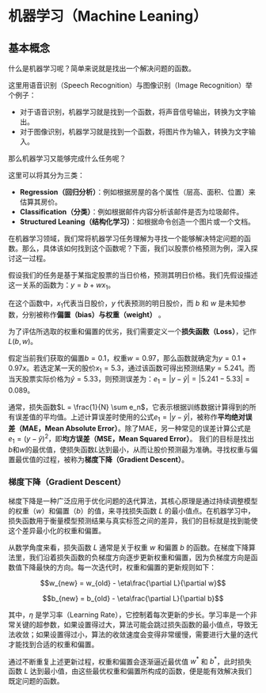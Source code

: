 # 机器学习（Machine Leaning）

## 基本概念

什么是机器学习呢？简单来说就是找出一个解决问题的函数。

这里用语音识别（Speech Recognition）与图像识别（Image Recognition）举个例子：

- 对于语音识别，机器学习就是找到一个函数，将声音信号输出，转换为文字输出。
- 对于图像识别，机器学习就是找到一个函数，将图片作为输入，转换为文字输入。



那么机器学习又能够完成什么任务呢？

这里可以将其分为三类：

- **Regression（回归分析）**：例如根据房屋的各个属性（层高、面积、位置）来估算其房价。
- **Classification（分类）**：例如根据邮件内容分析该邮件是否为垃圾邮件。
- **Structured Leaning（结构化学习）**：如根据命令创造一个图片或一个文档。



在机器学习领域，我们常将机器学习任务理解为寻找一个能够解决特定问题的函数。那么，具体该如何找到这个函数呢？下面，我们以股票价格预测为例，深入探讨这一过程。 

假设我们的任务是基于某指定股票的当日价格，预测其明日价格。我们先假设描述这一关系的函数为：$y = b + wx_1$。

 在这个函数中，$x_1$代表当日股价，$y$ 代表预测的明日股价，而 $b$ 和 $w$ 是未知参数，分别被称作**偏置（bias）**与**权重（weight）** 。 

为了评估所选取的权重和偏置的优劣，我们需要定义一个**损失函数（Loss）**，记作$L(b, w)$。 

假定当前我们获取的偏置$b = 0.1$，权重$w = 0.97$，那么函数就确定为$y = 0.1 + 0.97x$。若选定某一天的股价$x_1 = 5.3$，通过该函数可得出预测结果$y = 5.241$。而当天股票实际价格为$\hat{y} = 5.33$，则预测误差为：$e_1 = |y - \hat{y}| = |5.241 - 5.33| = 0.089$。 

通常，损失函数$L = \frac{1}{N} \sum e_n$，它表示根据训练数据计算得到的所有误差值的平均值。上述计算误差时使用的公式$e_1 = |y - \hat{y}|$，被称作**平均绝对误差（MAE，Mean Absolute Error）**。除了MAE，另一种常见的误差计算公式是$e_1 = (y - \hat{y})^2$，即**均方误差（MSE，Mean Squared Error）**。 我们的目标是找出$b$和$w$的最优值，使损失函数$L$达到最小，从而让股价预测最为准确。寻找权重与偏置最优值的过程，被称为**梯度下降（Gradient Descent）**。

### 梯度下降（Gradient Descent）

梯度下降是一种广泛应用于优化问题的迭代算法，其核心原理是通过持续调整模型的权重（$w$）和偏置（$b$）的值，来寻找损失函数 $L$ 的最小值点。在机器学习中，损失函数用于衡量模型预测结果与真实标签之间的差异，我们的目标就是找到能使这个差异最小化的权重和偏置。

从数学角度来看，损失函数 $L$ 通常是关于权重 $w$ 和偏置 $b$ 的函数。在梯度下降算法里，我们沿着损失函数的负梯度方向逐步更新权重和偏置，因为负梯度方向是函数值下降最快的方向。每一次迭代时，权重和偏置的更新规则如下：

 $$w_{new} = w_{old} - \eta\frac{\partial L}{\partial w}$$ 

$$b_{new} = b_{old} - \eta\frac{\partial L}{\partial b}$$ 

其中，$\eta$ 是学习率（Learning Rate），它控制着每次更新的步长。学习率是一个非常关键的超参数，如果设置得过大，算法可能会跳过损失函数的最小值点，导致无法收敛；如果设置得过小，算法的收敛速度会变得非常缓慢，需要进行大量的迭代才能找到合适的权重和偏置。 

通过不断重复上述更新过程，权重和偏置会逐渐逼近最优值 $w^*$ 和 $b^*$，此时损失函数 $L$ 达到最小值，由这些最优权重和偏置所构成的函数，便是能有效解决我们既定问题的函数。  